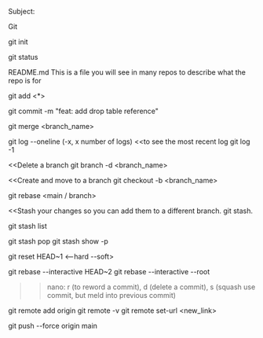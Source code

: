 Subject:

Git

git init

git status

README.md
This is a file you will see in many repos to describe what the repo is for

git add <*>

git commit -m "feat: add drop table reference"

git merge <branch_name>

git log --oneline (-x, x number of logs)
<<to see the most recent log
git log -1 

<<Delete a branch
git branch -d <branch_name>

<<Create and move to a branch
git checkout -b <branch_name>

git rebase <main / branch>

<<Stash your changes so you can add them to a different branch.
git stash. 

git stash list

git stash pop
git stash show -p

git reset HEAD~1 <--hard --soft>

git rebase --interactive HEAD~2
git rebase --interactive --root
>>nano: r (to reword a commit), d (delete a commit), s (squash use commit, but meld into previous commit)

git remote add origin <link>
git remote -v
git remote set-url <new_link>

git push --force origin main